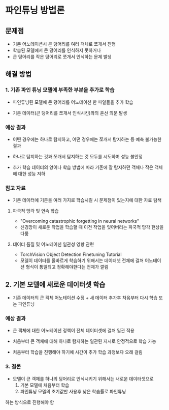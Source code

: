 # 파인튜닝 방법론

## 문제점
  - 기존 어노테이션시 큰 덩어리를 여러 객체로 쪼개서 진행
  - 학습된 모델에서 큰 덩어리를 인식하지 못하거나
  - 큰 덩어리를 작은 덩어리로 쪼개서 인식하는 문제 발생

## 해결 방법

### 1. 기존 파인 튜닝 모델에 부족한 부분을 추가로 학습

- 파인튜닝된 모델에 큰 덩어리를 어노테이션 한 파일들을 추가 학습
  
- 기존 데이터(큰 덩어리를 쪼개서 인식시킨)와의 혼선 의문 발생

### 예상 결과
- 어떤 경우에는 하나로 탐지하고, 어떤 경우에는 쪼개서 탐지하는 등 예측 불가능한 결과
  
- 하나로 탐지하는 것과 쪼개서 탐지하는 것 모두를 시도하며 성능 불안정
  
- 추가 학습 데이터의 양이나 학습 방법에 따라 기존에 잘 탐지하던 객체나 작은 객체에 대한 성능 저하

### 참고 자료

- 기존 데이터에 기준을 여러 가지로 학습시킬 시 문제점이 있는지에 대한 자료 탐색
  
1. 파국적 망각 및 연속 학습
   - "Overcoming catastrophic forgetting in neural networks"
   - 신경망이 새로운 작업을 학습할 때 이전 작업을 잊어버리는 파국적 망각 현상을 다룸
   
2. 데이터 품질 및 어노테이션 일관성 영향 관련
   - TorchVision Object Detection Finetuning Tutorial
   - 모델이 데이터를 올바르게 학습하기 위해서는 데이터셋 전체에 걸쳐 어노테이션 형식이 통일되고 정확해야한다는 전제가 깔림
     
## 2. 기본 모델에 새로운 데이터셋 학습

- 기존 데이터의 큰 객체 어노테이션 수정 + 새 데이터 추가후 처음부터 다시 학습 또는 파인튜닝

### 예상 결과
- 큰 객체에 대한 어노테이션 정책이 전체 데이터셋에 걸쳐 일관 적용
  
- 처음부터 큰 객체에 대해 하나로 탐지하는 일관된 지시로 안정적으로 학습 가능

- 처음부터 학습을 진행해야 하기에 시간이 추가 학습 과정보다 오래 걸림

### 3. 결론
- 모델이 큰 객체를 하나의 덩어리로 인식시키기 위해서는 새로운 데이터셋으로
  1. 기본 모델에 처음부터 학습
  2. 파인튜닝 모델의 초기값만 사용후 낮은 학습률로 파인튜닝
 
하는 방식으로 진행해야 함
  
